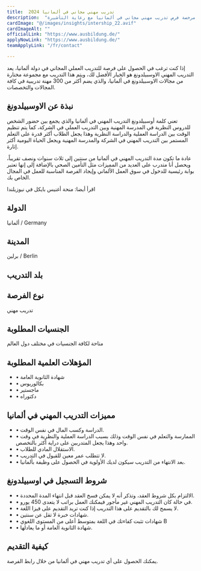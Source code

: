 ```yaml
---
title:  تدريب مهني مجاني في ألمانيا 2024 
description:  "فرصة ذهبية للراغبين في السفر والعمل في ألمانيا حيث توفر مؤسسة مرخصة فرص تدريب مهني مجاني في ألمانيا مع رعاية التأشيرة." 
cardImage: "@/images/insights/intership_22.avif" 
cardImageAlt: "" 
officialLink: "https://www.ausbildung.de/" 
applyNowLink: "https://www.ausbildung.de/" 
teamApplyLink: "/fr/contact"

---
```


إذا كنت ترغب في الحصول على فرصة للتدريب العملي المجاني في دولة ألمانيا، يعد التدريب المهني الاوسبيلدونغ هو الخيار الأفضل لك، ويتم هذا التدريب مع مجموعة مختارة من مجالات الاوسبيلدونغ في ألمانيا، والذي يضم أكثر من 300 مهنة تدريبية في كافة المجالات والتخصصات.

## نبذة عن الاوسبيلدونغ

تعني كلمة أوسبيلدونغ التدريب المهني في ألمانيا والذي يجمع بين حضور الشخص للدروس النظرية في المدرسة المهنية وبين التدريب العملي في الشركة، كما يتم تنظيم الوقت بين الدراسة العملية والدراسة النظرية وهذا يجعل الطلاب أكثر قدرة على التعلم المستمر بين التدريب المهني في الشركة والمدرسة المهنية ويجعل الحياة اليومية أكثر إثارة.

عادة ما تكون مدة التدريب المهني في ألمانيا من سنتين إلى ثلاث سنوات ونصف تقريباً، ويحصل أنا متدرب على العديد من المميزات مثل التأمين الصحي بالإضافة إلى إنها تعتبر بوابة رئيسية للدخول في سوق العمل الألماني وإيجاد الفرصة المناسبة للعمل في المجال الخاص بك.

اقرأ أيضا: منحة أغنيس بايكل في نيوزيلندا

## الدولة

ألمانيا / Germany

## المدينة

برلين / Berlin

## بلد التدريب

## نوع الفرصة

تدريب مهني

## الجنسيات المطلوبة

متاحة لكافة الجنسيات في مختلف دول العالم

## المؤهلات العلمية المطلوبة

- • شهادة الثانوية العامة
- • بكالوريوس
- • ماجستير
- • دكتوراه

## مميزات التدريب المهني في ألمانيا

- • الدراسة وكسب المال في نفس الوقت.
- • الممارسة والتعلم في نفس الوقت وذلك بسبب الدراسة العملية والنظرية في وقت واحد وهذا يجعل المتدربين على دراية أكثر بالتخصص.
- • الاستقلال المادي للطلاب.
- • لا تتطلب عمر معين للقبول في التدريب.
- • بعد الانتهاء من التدريب سيكون لديك الأولوية في الحصول على وظيفة بألمانيا.

## شروط التسجيل في اوسبيلدونغ

- • الالتزام بكل شروط العقد، وتذكر أنه لا يمكن فسخ العقد قبل انتهاء المدة المحددة.
- • في حالة كان التدريب المهني غير مأجور فيمكنك العمل براتب لا يتعدى 450 يورو.
- • لا يسمح لك بالتقديم على هذا التدريب إذا كنت تريد التقديم على فيزا اللغة.
- • شهادات خبرة لا تقل عن سنتين.
- • شهادات تثبت كفاءتك في اللغة بمتوسط أعلى من المستوى اللغوي B
- • شهادة الثانوية العامة أو ما يعادلها.

## كيفية التقديم

يمكنك الحصول على أي تدريب مهني في ألمانيا من خلال رابط الفرصة.

